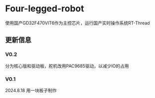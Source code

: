 # Four-legged-robot
使用国产GD32F470VIT6作为主控芯片，运行国产实时操作系统RT-Thread
## 更新信息
### V0.2
分为核心版和驱动板，舵机改用PAC9685驱动，以减少IO的占用
### V0.1
2024.8.18
用一块板子制作

